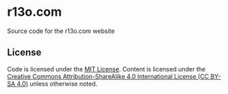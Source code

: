 # r13o.com

Source code for the r13o.com website

## License

Code is licensed under the [MIT License][mit]. Content is licensed under the [Creative Commons Attribution-ShareAlike 4.0 International License (CC BY-SA 4.0)][cc] unless otherwise noted.

[mit]:https://raw.github.com/r13o/r13o.github.io/master/LICENSE
[cc]:http://creativecommons.org/licenses/by-sa/4.0/
